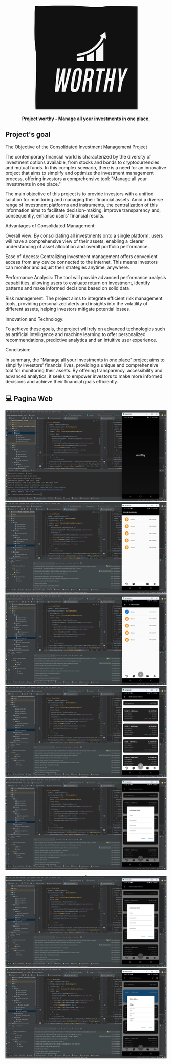 <h4 align="center">
    <img src="assets/images/readme/logo.png"/>
    <br>
    <br>
    Project worthy - Manage all your investments in one place.
</h4>

## Project's goal

The Objective of the Consolidated Investment Management Project

The contemporary financial world is characterized by the diversity of investment options available,
from stocks and bonds to cryptocurrencies and mutual funds. In this complex scenario, there is a need
for an innovative project that aims to simplify and optimize the investment management process,
offering investors a comprehensive tool: "Manage all your investments in one place."

The main objective of this project is to provide investors with a unified solution for monitoring and managing their financial assets.
Amid a diverse range of investment platforms and instruments, the centralization of this information aims to facilitate decision-making,
improve transparency and, consequently, enhance users' financial results.

Advantages of Consolidated Management:

Overall view:
By consolidating all investments onto a single platform, users will have a comprehensive view of their assets,
enabling a clearer understanding of asset allocation and overall portfolio performance.

Ease of Access:
Centralizing investment management offers convenient access from any device connected to the internet.
This means investors can monitor and adjust their strategies anytime, anywhere.

Performance Analysis:
The tool will provide advanced performance analysis capabilities, allowing users to evaluate return on investment,
identify patterns and make informed decisions based on solid data.

Risk management:
The project aims to integrate efficient risk management tools, providing personalized alerts and insights into the volatility of different assets,
helping investors mitigate potential losses.

Innovation and Technology:

To achieve these goals, the project will rely on advanced technologies such as artificial intelligence
and machine learning to offer personalized recommendations, predictive analytics and an intuitive user experience.

Conclusion:

In summary, the "Manage all your investments in one place" project aims to simplify investors' financial lives,
providing a unique and comprehensive tool for monitoring their assets. By offering transparency,
accessibility and advanced analytics, it seeks to empower investors to make more informed decisions and achieve their financial goals efficiently.

## :computer: Pagina Web

<p align="center">
    <img src="assets/images/readme/splash_page.png" alt="Page Splash"/>  
    <img src="assets/images/readme/home_page.png" alt="Page Home"/>
    <img src="assets/images/readme/add_home_page.png" alt="Page Add Home"/>
    <img src="assets/images/readme/active_page.png" alt="Page Active"/>
    <img src="assets/images/readme/add_active_page.png" alt="Page Add Active"/>,
    <img src="assets/images/readme/add_active_page.png" alt="Page Add Active"/>
    <img src="assets/images/readme/edit_active_page.png" alt="Page Edit Active"/>
</p>
